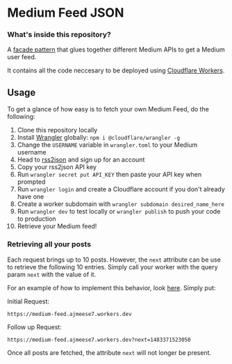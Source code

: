 # Medium Feed JSON

### What's inside this repository?

A [facade pattern](https://en.wikipedia.org/wiki/Facade_pattern) that glues together different Medium APIs to get a Medium user feed.

It contains all the code neccesary to be deployed using [Cloudflare Workers](https://workers.cloudflare.com/).

## Usage

To get a glance of how easy is to fetch your own Medium Feed, do the following: 
1. Clone this repository locally
2. Install [Wrangler](https://github.com/cloudflare/wrangler) globally: `npm i @cloudflare/wrangler -g`
3. Change the `USERNAME` variable in `wrangler.toml` to your Medium username
4. Head to [rss2json](https://rss2json.com/) and sign up for an account
5. Copy your rss2json API key
6. Run `wrangler secret put API_KEY` then paste your API key when prompted
7. Run `wrangler login` and create a Cloudflare account if you don't already have one
8. Create a worker subdomain with `wrangler subdomain desired_name_here`
9. Run `wrangler dev` to test locally or `wrangler publish` to push your code to production
10. Retrieve your Medium feed!

### Retrieving all your posts

Each request brings up to 10 posts. However, the `next` attribute can be use to retrieve 
the following 10 entries. Simply call your worker with the query param `next` with the value of it.

For an example of how to implement this behavior, look [here](https://github.com/ajmeese7/aaronmeese.com/blob/master/src/components/home/Articles.jsx#L15). Simply put:

Initial Request:

`https://medium-feed.ajmeese7.workers.dev`

Follow up Request:

`https://medium-feed.ajmeese7.workers.dev?next=1483371523050`

Once all posts are fetched, the attribute `next` will not longer be present.
